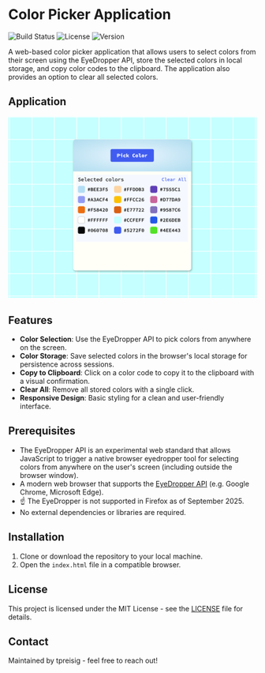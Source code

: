 # Color Picker Application

![Build Status](https://img.shields.io/badge/build-passing-brightgreen)
![License](https://img.shields.io/badge/license-MIT-blue.svg)
![Version](https://img.shields.io/badge/version-1.0.0-orange)

A web-based color picker application that allows users to select colors from their screen using the EyeDropper API, store the selected colors in local storage, and copy color codes to the clipboard. The application also provides an option to clear all selected colors.

## Application

![Screenshot](assets/colorpick.png)

## Features

- **Color Selection**: Use the EyeDropper API to pick colors from anywhere on the screen.
- **Color Storage**: Save selected colors in the browser's local storage for persistence across sessions.
- **Copy to Clipboard**: Click on a color code to copy it to the clipboard with a visual confirmation.
- **Clear All**: Remove all stored colors with a single click.
- **Responsive Design**: Basic styling for a clean and user-friendly interface.

## Prerequisites

- The EyeDropper API is an experimental web standard that allows JavaScript to trigger a native browser eyedropper tool for selecting colors from anywhere on the user's screen (including outside the browser window).
- A modern web browser that supports the [EyeDropper API](https://developer.mozilla.org/en-US/docs/Web/API/EyeDropper) (e.g. Google Chrome, Microsoft Edge).
- ☝️ The EyeDropper is not supported in Firefox as of September 2025. 
- No external dependencies or libraries are required.


## Installation

1. Clone or download the repository to your local machine.
2. Open the `index.html` file in a compatible browser.

## License

This project is licensed under the MIT License - see the [LICENSE](LICENSE) file for details.

## Contact

Maintained by tpreisig - feel free to reach out!

